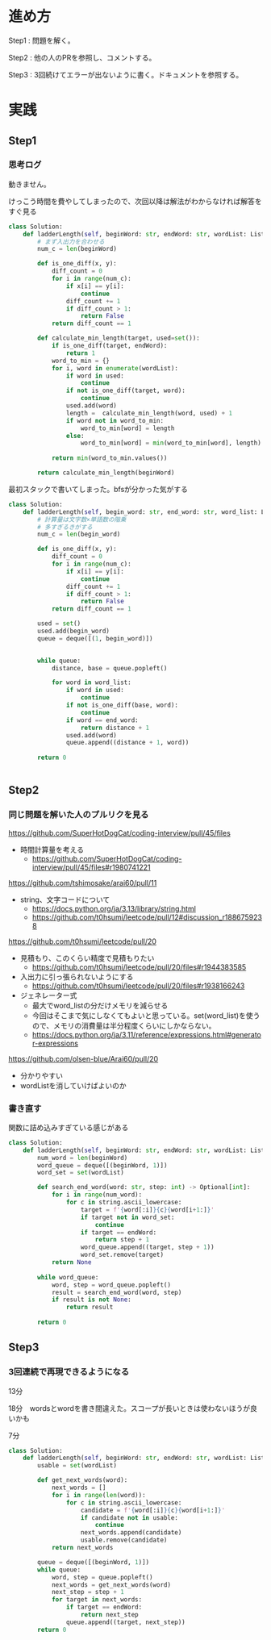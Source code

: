 # 進め方

Step1 : 問題を解く。

Step2 : 他の人のPRを参照し、コメントする。

Step3 : 3回続けてエラーが出ないように書く。ドキュメントを参照する。

# 実践

## Step1

### 思考ログ

動きません。

けっこう時間を費やしてしまったので、次回以降は解法がわからなければ解答をすぐ見る

```python
class Solution:
    def ladderLength(self, beginWord: str, endWord: str, wordList: List[str]) -> int:
        # まず入出力を合わせる
        num_c = len(beginWord)

        def is_one_diff(x, y):
            diff_count = 0
            for i in range(num_c):
                if x[i] == y[i]:
                    continue
                diff_count += 1
                if diff_count > 1:
                    return False
            return diff_count == 1

        def calculate_min_length(target, used=set()):
            if is_one_diff(target, endWord):
                return 1
            word_to_min = {}
            for i, word in enumerate(wordList):
                if word in used:
                    continue
                if not is_one_diff(target, word):
                    continue
                used.add(word)
                length =  calculate_min_length(word, used) + 1
                if word not in word_to_min:
                    word_to_min[word] = length
                else:
                    word_to_min[word] = min(word_to_min[word], length)
            
            return min(word_to_min.values())

        return calculate_min_length(beginWord)                 

```

最初スタックで書いてしまった。bfsが分かった気がする

```python
class Solution:
    def ladderLength(self, begin_word: str, end_word: str, word_list: List[str]) -> int:
        # 計算量は文字数×単語数の階乗
        # 多すぎるきがする
        num_c = len(begin_word)

        def is_one_diff(x, y):
            diff_count = 0
            for i in range(num_c):
                if x[i] == y[i]:
                    continue
                diff_count += 1
                if diff_count > 1:
                    return False
            return diff_count == 1

        used = set()
        used.add(begin_word)
        queue = deque([(1, begin_word)])
        

        while queue:
            distance, base = queue.popleft()

            for word in word_list:
                if word in used:
                    continue
                if not is_one_diff(base, word):
                    continue
                if word == end_word:
                    return distance + 1
                used.add(word)
                queue.append((distance + 1, word))
            
        return 0
        
```

## Step2

### 同じ問題を解いた人のプルリクを見る

https://github.com/SuperHotDogCat/coding-interview/pull/45/files

- 時間計算量を考える
    - https://github.com/SuperHotDogCat/coding-interview/pull/45/files#r1980741221

https://github.com/tshimosake/arai60/pull/11

- string、文字コードについて
    - https://docs.python.org/ja/3.13/library/string.html
    - https://github.com/t0hsumi/leetcode/pull/12#discussion_r1886759238

https://github.com/t0hsumi/leetcode/pull/20

- 見積もり、このくらい精度で見積もりたい
    - https://github.com/t0hsumi/leetcode/pull/20/files#r1944383585
- 入出力に引っ張られないようにする
    - https://github.com/t0hsumi/leetcode/pull/20/files#r1938166243
- ジェネレーター式
    - 最大でword_listの分だけメモリを減らせる
    - 今回はそこまで気にしなくてもよいと思っている。set(word_list)を使うので、メモリの消費量は半分程度くらいにしかならない。
    - https://docs.python.org/ja/3.11/reference/expressions.html#generator-expressions

https://github.com/olsen-blue/Arai60/pull/20

- 分かりやすい
- wordListを消していけばよいのか

### 書き直す

関数に詰め込みすぎている感じがある

```python
class Solution:
    def ladderLength(self, beginWord: str, endWord: str, wordList: List[str]) -> int:
        num_word = len(beginWord)
        word_queue = deque([(beginWord, 1)])
        word_set = set(wordList)

        def search_end_word(word: str, step: int) -> Optional[int]:
            for i in range(num_word):
                for c in string.ascii_lowercase:
                    target = f'{word[:i]}{c}{word[i+1:]}'
                    if target not in word_set:
                        continue
                    if target == endWord:
                        return step + 1
                    word_queue.append((target, step + 1))
                    word_set.remove(target)
            return None
        
        while word_queue:
            word, step = word_queue.popleft()
            result = search_end_word(word, step)
            if result is not None:
                return result
        
        return 0
```

## Step3

### 3回連続で再現できるようになる

13分

18分　wordsとwordを書き間違えた。スコープが長いときは使わないほうが良いかも 

7分

```python
class Solution:
    def ladderLength(self, beginWord: str, endWord: str, wordList: List[str]) -> int:
        usable = set(wordList)

        def get_next_words(word):
            next_words = []
            for i in range(len(word)):
                for c in string.ascii_lowercase:
                    candidate = f'{word[:i]}{c}{word[i+1:]}'
                    if candidate not in usable:
                        continue
                    next_words.append(candidate)
                    usable.remove(candidate)
            return next_words

        queue = deque([(beginWord, 1)])
        while queue:
            word, step = queue.popleft()
            next_words = get_next_words(word)
            next_step = step + 1
            for target in next_words:
                if target == endWord:
                    return next_step
                queue.append((target, next_step))
        return 0

```
